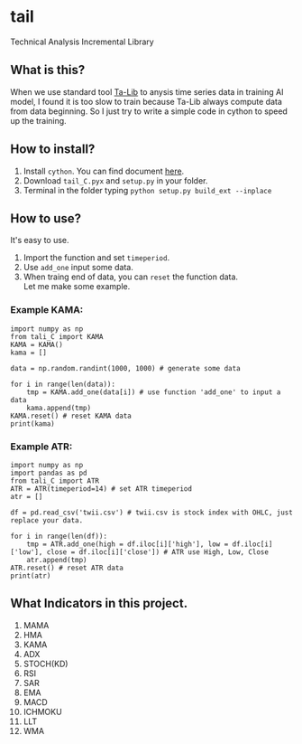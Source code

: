 # tail
Technical Analysis Incremental Library 

## What is this?
When we use standard tool [Ta-Lib](https://github.com/mrjbq7/ta-lib) to anysis time series data in training AI model, I found it is too slow to train because Ta-Lib always compute data from data beginning. So I just try to write a simple code in cython to speed up the training.  

## How to install?
1. Install `cython`. You can find document [here](https://cython.readthedocs.io/en/latest/src/quickstart/install.html).  
1. Download `tail_C.pyx` and `setup.py` in your folder.  
1. Terminal in the folder typing `python setup.py build_ext --inplace`

## How to use?
It's easy to use.  
1. Import the function and set `timeperiod`.  
2. Use `add_one` input some data.
3. When traing end of data, you can `reset` the function data.  
Let me make some example.  

### Example KAMA:
```
import numpy as np
from tali_C import KAMA
KAMA = KAMA()
kama = []

data = np.random.randint(1000, 1000) # generate some data

for i in range(len(data)):
    tmp = KAMA.add_one(data[i]) # use function 'add_one' to input a data
    kama.append(tmp)
KAMA.reset() # reset KAMA data
print(kama)
```

### Example ATR:
```
import numpy as np
import pandas as pd
from tali_C import ATR
ATR = ATR(timeperiod=14) # set ATR timeperiod
atr = []

df = pd.read_csv('twii.csv') # twii.csv is stock index with OHLC, just replace your data.

for i in range(len(df)):
    tmp = ATR.add_one(high = df.iloc[i]['high'], low = df.iloc[i]['low'], close = df.iloc[i]['close']) # ATR use High, Low, Close 
    atr.append(tmp)
ATR.reset() # reset ATR data
print(atr)
```


## What Indicators in this project.
1. MAMA
1. HMA
1. KAMA
1. ADX
1. STOCH(KD)
1. RSI
1. SAR
1. EMA
1. MACD
1. ICHMOKU
1. LLT
1. WMA
